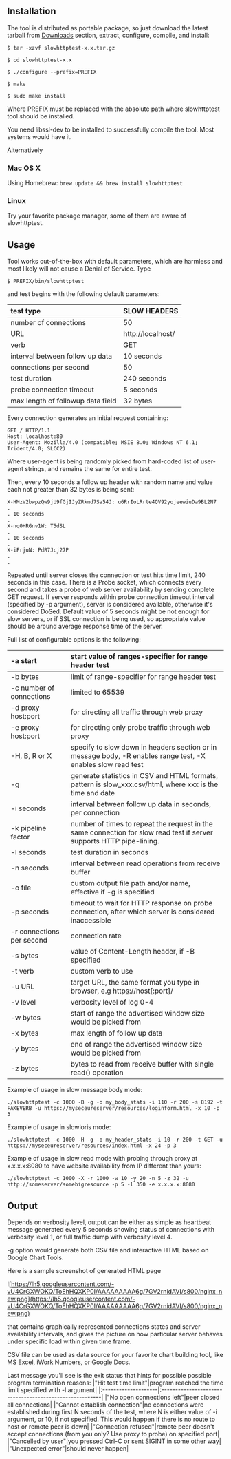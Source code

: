 ## Installation ##

The tool is distributed as portable package, so just download the latest tarball from [Downloads](http://code.google.com/p/slowhttptest/downloads/list) section, extract, configure, compile, and install:
```
$ tar -xzvf slowhttptest-x.x.tar.gz

$ cd slowhttptest-x.x

$ ./configure --prefix=PREFIX

$ make

$ sudo make install
```
Where PREFIX must be replaced with the absolute path where slowhttptest tool should be installed.

You need libssl-dev to be installed to successfully compile the tool. Most systems would have it.

Alternatively
### Mac OS X ###
Using Homebrew: `brew update && brew install slowhttptest`
### Linux ###
Try your favorite package manager, some of them are aware of slowhttptest.

## Usage ##

Tool works out-of-the-box with default parameters, which are harmless and most likely will not cause a Denial of Service. Type
```
$ PREFIX/bin/slowhttptest
```
and test begins with the following default parameters:


|test type|SLOW HEADERS|
|:--------|:-----------|
|number of connections|50|
|URL|http://localhost/|
|verb|GET|
|interval between follow up data|10 seconds|
|connections per second|50|
|test duration|240 seconds|
|probe connection timeout|5 seconds|
|max length of followup data field|32 bytes|

Every connection generates an initial request containing:
```
GET / HTTP/1.1
Host: localhost:80
User-Agent: Mozilla/4.0 (compatible; MSIE 8.0; Windows NT 6.1; Trident/4.0; SLCC2)
```

Where user-agent is being randomly picked from hard-coded list of user-agent strings, and remains the same for entire test.

Then, every 10 seconds a follow up header with random name and value each not greater than 32 bytes is being sent:
```
X-HMzV2bwpzQw9jU9fGjIJyZRknd7Sa54J: u6RrIoLRrte4QV92yojeewiuDa9BL2N7
.
. 10 seconds
.
X-nq0HRGnv1W: T5dSL
.
. 10 seconds
.
X-iFrjuN: PdR7Jcj27P
.
.
```


Repeated until server closes the connection or test hits time limit, 240 seconds in this case.
There is a Probe socket, which connects every second and takes a probe of web server availability by sending complete GET request. If server responds within probe connection timeout interval (specified by -p argument), server is considered available, otherwise it's considered DoSed. Default value of 5 seconds might be not enough for slow servers, or if SSL connection is being used, so appropriate value should be around average response time of the server.

Full list of configurable options is the following:

|-a start|start value of ranges-specifier for range header test|
|:-------|:----------------------------------------------------|
|-b bytes|limit of range-specifier for range header test|
|-c number of connections|limited to 65539|
|-d proxy host:port|for directing all traffic through web proxy|
|-e proxy host:port|for directing only probe traffic through web proxy|
|-H, B, R or X|specify to slow down in headers section or in message body, -R enables range test, -X enables slow read test|
|-g|generate statistics in CSV and HTML formats, pattern is slow\_xxx.csv/html, where xxx is the time and date|
|-i seconds|interval between follow up data in seconds, per connection|
|-k pipeline factor|number of times to repeat the request in the same connection for slow read test if server supports HTTP pipe-lining.|
|-l seconds|test duration in seconds|
|-n seconds|interval between read operations from receive buffer|
|-o file|custom output file path and/or name, effective if -g is specified|
|-p seconds|timeout to wait for HTTP response on probe connection, after which server is considered inaccessible|
|-r connections per second|connection rate|
|-s bytes|value of Content-Length header, if -B specified|
|-t verb|custom verb to use|
|-u URL|target URL, the same format you type in browser, e.g http[s](s.md)://host[:port]/|
|-v level|verbosity level of log 0-4|
|-w bytes|start of range the advertised  window size would be picked from|
|-x bytes|max length of follow up data|
|-y bytes|end of range the advertised  window size would be picked from|
|-z bytes|bytes to read from receive buffer with single read() operation|

Example of usage in slow message body mode:
```
./slowhttptest -c 1000 -B -g -o my_body_stats -i 110 -r 200 -s 8192 -t FAKEVERB -u https://myseceureserver/resources/loginform.html -x 10 -p 3
```

Example of usage in slowloris mode:
```
./slowhttptest -c 1000 -H -g -o my_header_stats -i 10 -r 200 -t GET -u https://myseceureserver/resources/index.html -x 24 -p 3
```

Example of usage in slow read mode with probing through proxy at x.x.x.x:8080 to have website availability from IP different than yours:
```
./slowhttptest -c 1000 -X -r 1000 -w 10 -y 20 -n 5 -z 32 -u http://someserver/somebigresource -p 5 -l 350 -e x.x.x.x:8080
```

## Output ##

Depends on verbosity level, output can be either as simple as heartbeat message generated every 5 seconds showing status of connections with verbosity level 1, or full traffic dump with verbosity level 4.

-g option would generate both CSV file and interactive HTML based on Google Chart Tools.

Here is a sample screenshot of generated HTML page

![https://lh5.googleusercontent.com/-vU4CrGXWOKQ/ToEhHQXKP0I/AAAAAAAAA6g/7GV2rnidAVI/s800/nginx_new.png](https://lh5.googleusercontent.com/-vU4CrGXWOKQ/ToEhHQXKP0I/AAAAAAAAA6g/7GV2rnidAVI/s800/nginx_new.png)


that contains graphically represented connections states and server availability intervals, and gives the picture on how particular server behaves under specific load within given time frame.

CSV file can be used as data source for your favorite chart building tool, like MS Excel, iWork Numbers, or Google Docs.

Last message you'll see is the exit status that hints for possible possible program termination reasons:
|"Hit test time limit"|program reached the time limit specified with -l argument|
|:--------------------|:--------------------------------------------------------|
|"No open connections left"|peer closed all connections|
|"Cannot establish connection"|no connections were established during first N seconds of the test, where N is either value of -i argument, or 10, if not specified. This would happen if there is no route to host or remote peer is down|
|"Connection refused"|remote peer doesn't accept connections (from you only? Use proxy to probe) on specified port|
|"Cancelled by user"|you pressed Ctrl-C or sent SIGINT in some other way|
|"Unexpected error"|should never happen|